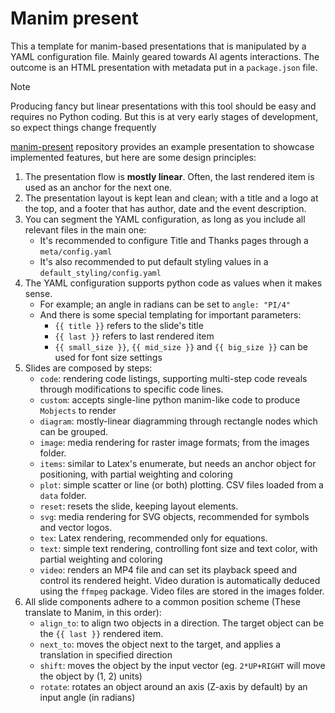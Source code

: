 # Manim present

This a template for manim-based presentations that is manipulated by a YAML configuration file.
Mainly geared towards AI agents interactions. The outcome is an HTML presentation with metadata
put in a `package.json` file.

> [!NOTE]
> Producing fancy but linear presentations with this tool should be easy and requires no
> Python coding. But this is at very early stages of development, so expect things
> change frequently

[manim-present](https://github.com/FoamScience/manim-present) repository provides an example presentation
to showcase implemented features, but here are some design principles:

1. The presentation flow is **mostly linear**. Often, the last rendered item is used as an anchor
   for the next one.
1. The presentation layout is kept lean and clean; with a title and a logo at the top, and a footer
   that has author, date and the event description.
1. You can segment the YAML configuration, as long as you include all relevant files in the main one:
   - It's recommended  to configure Title and Thanks pages through a `meta/config.yaml`
   - It's also recommended to put default styling values in a `default_styling/config.yaml`
1. The YAML configuration supports python code as values when it makes sense.
   - For example; an angle in radians can be set to `angle: "PI/4"`
   - And there is some special templating for important parameters:
     - `{{ title }}` refers to the slide's title
     - `{{ last }}` refers to last rendered item
     - `{{ small_size }}`, `{{ mid_size }}` and `{{ big_size }}` can be used for font size settings
1. Slides are composed by steps:
   - `code`: rendering code listings, supporting multi-step code reveals through modifications
     to specific code lines.
   - `custom`: accepts single-line python manim-like code to produce `Mobjects` to render
   - `diagram`: mostly-linear diagramming through rectangle nodes which can be grouped.
   - `image`: media rendering for raster image formats; from the images folder.
   - `items`: similar to Latex's enumerate, but needs an anchor object for positioning, with
     partial weighting and coloring
   - `plot`: simple scatter or line (or both) plotting. CSV files loaded from a `data` folder.
   - `reset`: resets the slide, keeping layout elements.
   - `svg`: media rendering for SVG objects, recommended for symbols and vector logos.
   - `tex`: Latex rendering, recommended only for equations.
   - `text`: simple text rendering, controlling font size and text color,
     with partial weighting and coloring
   - `video`: renders an MP4 file and can set its playback speed and control its rendered height.
     Video duration is automatically deduced using the `ffmpeg` package. Video files are stored in the
     images folder.
1. All slide components adhere to a common position scheme (These translate to Manim, in this order):
   - `align_to`: to align two objects in a direction. The target object can be the `{{ last }}` rendered item.
   - `next_to`: moves the object next to the target, and applies a translation in specified direction
   - `shift`: moves the object by the input vector (eg. `2*UP+RIGHT` will move the object by (1, 2) units)
   - `rotate`: rotates an object around an axis (Z-axis by default) by an input angle (in radians)
